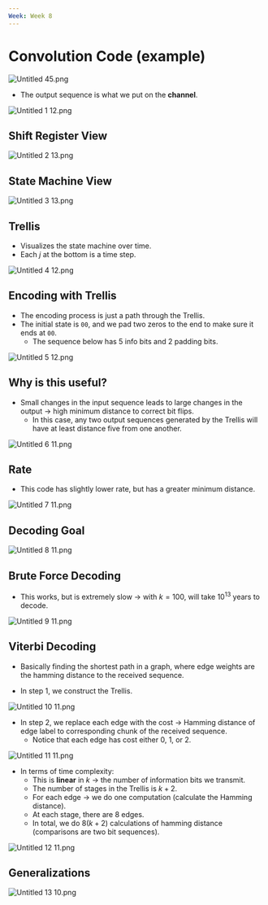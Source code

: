 ```yaml
---
Week: Week 8
---
```

# Convolution Code (example)

![Untitled 45.png](../../attachments/Untitled%2045.png)

  

- The output sequence is what we put on the **channel**.

![Untitled 1 12.png](../../attachments/Untitled%201%2012.png)

  

## Shift Register View

![Untitled 2 13.png](../../attachments/Untitled%202%2013.png)

  

## State Machine View

![Untitled 3 13.png](../../attachments/Untitled%203%2013.png)

  

## Trellis

- Visualizes the state machine over time.
- Each $j$﻿ at the bottom is a time step.

![Untitled 4 12.png](../../attachments/Untitled%204%2012.png)

  

  

## Encoding with Trellis

- The encoding process is just a path through the Trellis.
- The initial state is `00`, and we pad two zeros to the end to make sure it ends at `00`.
    - The sequence below has 5 info bits and 2 padding bits.

![Untitled 5 12.png](../../attachments/Untitled%205%2012.png)

  

  

## Why is this useful?

- Small changes in the input sequence leads to large changes in the output → high minimum distance to correct bit flips.
    - In this case, any two output sequences generated by the Trellis will have at least distance five from one another.

![Untitled 6 11.png](../../attachments/Untitled%206%2011.png)

  

## Rate

- This code has slightly lower rate, but has a greater minimum distance.

![Untitled 7 11.png](../../attachments/Untitled%207%2011.png)

  

  

## Decoding Goal

![Untitled 8 11.png](../../attachments/Untitled%208%2011.png)

  

## Brute Force Decoding

- This works, but is extremely slow → with $k = 100$﻿, will take $10^{13}$﻿ years to decode.

![Untitled 9 11.png](../../attachments/Untitled%209%2011.png)

  

  

## Viterbi Decoding

- Basically finding the shortest path in a graph, where edge weights are the hamming distance to the received sequence.

- In step 1, we construct the Trellis.

![Untitled 10 11.png](../../attachments/Untitled%2010%2011.png)

- In step 2, we replace each edge with the cost → Hamming distance of edge label to corresponding chunk of the received sequence.
    - Notice that each edge has cost either 0, 1, or 2.

![Untitled 11 11.png](../../attachments/Untitled%2011%2011.png)

  
- In terms of time complexity:
    - This is **linear** in $k$﻿ → the number of information bits we transmit.
    - The number of stages in the Trellis is $k + 2$﻿.
    - For each edge → we do one computation (calculate the Hamming distance).
    - At each stage, there are 8 edges.
    - In total, we do $8(k+2)$﻿ calculations of hamming distance (comparisons are two bit sequences).

![Untitled 12 11.png](../../attachments/Untitled%2012%2011.png)

  

## Generalizations

![Untitled 13 10.png](../../attachments/Untitled%2013%2010.png)